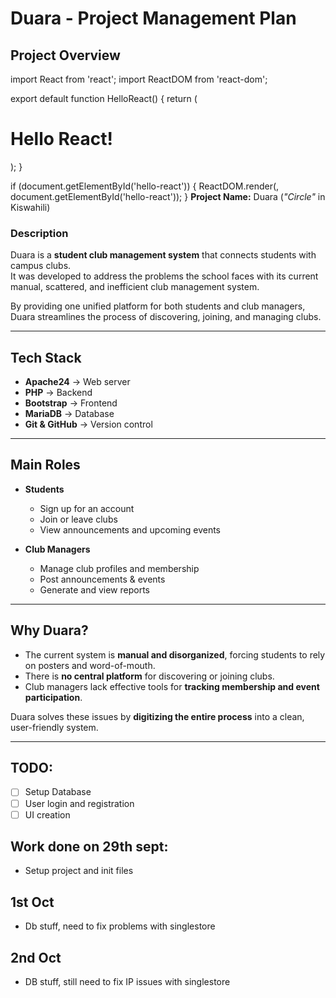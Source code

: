 # Duara - Project Management Plan

## Project Overview
import React from 'react';
import ReactDOM from 'react-dom';

export default function HelloReact() {
    return (
        <h1>Hello React!</h1>
    );
}

if (document.getElementById('hello-react')) {
    ReactDOM.render(<HelloReact />, document.getElementById('hello-react'));
}
**Project Name:** Duara (*"Circle"* in Kiswahili)

###  Description
Duara is a **student club management system** that connects students with campus clubs.  
It was developed to address the problems the school faces with its current manual, scattered, and inefficient club management system.  

By providing one unified platform for both students and club managers, Duara streamlines the process of discovering, joining, and managing clubs.

---

## Tech Stack
- **Apache24** → Web server  
- **PHP** → Backend  
- **Bootstrap** → Frontend  
- **MariaDB** → Database  
- **Git & GitHub** → Version control  

---

## Main Roles

- **Students**
  - Sign up for an account  
  - Join or leave clubs  
  - View announcements and upcoming events  

- **Club Managers**
  - Manage club profiles and membership  
  - Post announcements & events  
  - Generate and view reports  

---

## Why Duara?

- The current system is **manual and disorganized**, forcing students to rely on posters and word-of-mouth.  
- There is **no central platform** for discovering or joining clubs.  
- Club managers lack effective tools for **tracking membership and event participation**.  

 Duara solves these issues by **digitizing the entire process** into a clean, user-friendly system.  

---
## TODO:
- [ ] Setup Database
- [ ] User login and registration
- [ ] UI creation

## Work done on 29th sept:
- Setup project and init files

## 1st Oct
- Db stuff, need to fix problems with singlestore

## 2nd Oct
- DB stuff,
still need to fix IP issues with singlestore



